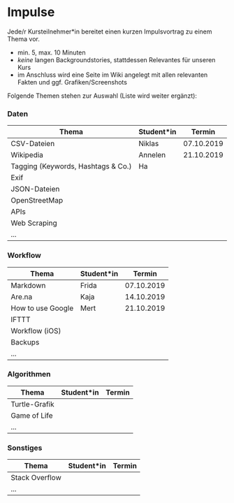 # Impulse

Jede/r Kursteilnehmer\*in bereitet einen kurzen Impulsvortrag zu einem Thema vor.

- min. 5, max. 10 Minuten
- *keine* langen Backgroundstories, stattdessen Relevantes für unseren Kurs
- im Anschluss wird eine Seite im Wiki angelegt mit allen relevanten Fakten und ggf. Grafiken/Screenshots

Folgende Themen stehen zur Auswahl (Liste wird weiter ergänzt):

### Daten

| Thema | Student\*in | Termin |
| --- | --- | --- |
| CSV-Dateien | Niklas | 07.10.2019 |
| Wikipedia | Annelen | 21.10.2019 |
| Tagging (Keywords, Hashtags & Co.) | Ha | |
| Exif | | |
| JSON-Dateien | | |
| OpenStreetMap | | |
| APIs | | |
| Web Scraping | | |
| ... | | |

### Workflow

| Thema | Student\*in | Termin |
| --- | --- | --- |
| Markdown | Frida | 07.10.2019 |
| Are.na | Kaja | 14.10.2019 |
| How to use Google | Mert | 21.10.2019 |
| IFTTT | | |
| Workflow (iOS) | | |
| Backups | | |
| ... | | |

### Algorithmen

| Thema | Student\*in | Termin |
| --- | --- | --- |
| Turtle-Grafik | | |
| Game of Life | | |
| ... | | |

### Sonstiges

| Thema | Student\*in | Termin |
| --- | --- | --- |
| Stack Overflow | | |
| ... | | |
